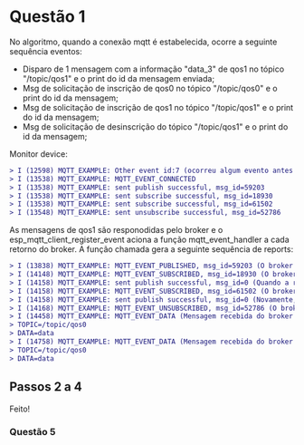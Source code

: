# Questão 1

No algoritmo, quando a conexão mqtt é estabelecida, ocorre a seguinte sequência eventos:

* Disparo de 1 mensagem com a informação "data_3" de qos1 no tópico "/topic/qos1" e o print do id da mensagem enviada;
* Msg de solicitação de inscrição de qos0 no tópico "/topic/qos0" e o print do id da mensagem;
* Msg de solicitação de inscrição de qos1 no tópico "/topic/qos1" e o print do id da mensagem;
* Msg de solicitação de desinscrição do tópico "/topic/qos1" e o print do id da mensagem;

Monitor device:

```diff
> I (12598) MQTT_EXAMPLE: Other event id:7 (ocorreu algum evento antes da conexão bem sucedida que não está enumerado pelo esp)
> I (13538) MQTT_EXAMPLE: MQTT_EVENT_CONNECTED
> I (13538) MQTT_EXAMPLE: sent publish successful, msg_id=59203
> I (13538) MQTT_EXAMPLE: sent subscribe successful, msg_id=18930
> I (13538) MQTT_EXAMPLE: sent subscribe successful, msg_id=61502
> I (13548) MQTT_EXAMPLE: sent unsubscribe successful, msg_id=52786
```

As mensagens de qos1 são responodidas pelo broker e o esp_mqtt_client_register_event aciona a função mqtt_event_handler a cada retorno do broker. A função chamada gera a seguinte sequência de reports:

```diff
> I (13838) MQTT_EXAMPLE: MQTT_EVENT_PUBLISHED, msg_id=59203 (O broker retornou resposta do primeiro publish de qos1)
> I (14148) MQTT_EXAMPLE: MQTT_EVENT_SUBSCRIBED, msg_id=18930 (O broker retornou resposta da primeira inscrição de qos0, ele deveria fazer isso?)
> I (14158) MQTT_EXAMPLE: sent publish successful, msg_id=0 (Quando a rotina do esp32 recebe a confirmação de inscrição ele envia outra mensagem de qos0 com a informação "data")
> I (14158) MQTT_EXAMPLE: MQTT_EVENT_SUBSCRIBED, msg_id=61502 (O broker retornou resposta da inscrição de qos1)
> I (14158) MQTT_EXAMPLE: sent publish successful, msg_id=0 (Novamente, quando a rotina do esp32 recebe a confirmação de inscrição ele envia outra mensagem de qos0 com a informação "data")
> I (14168) MQTT_EXAMPLE: MQTT_EVENT_UNSUBSCRIBED, msg_id=52786 (O broker retornou resposta da desinscrição, a desinscrição não tem qos?)
> I (14458) MQTT_EXAMPLE: MQTT_EVENT_DATA (Mensagem recebida do broker que foi enviada pela própria rotina do esp32 ao inscrever em um tópico, mas como o esp32 estava inscrito no mesmo tópico que enviou a mensagem ele também recebe a msg)
> TOPIC=/topic/qos0
> DATA=data
> I (14758) MQTT_EXAMPLE: MQTT_EVENT_DATA (Mensagem recebida do broker que foi enviada pela própria rotina do esp32 ao inscrever em um tópico, mas como o esp32 estava inscrito no mesmo tópico que enviou a mensagem ele também recebe a msg)
> TOPIC=/topic/qos0
> DATA=data
```

## Passos 2 a 4

Feito!

### Questão 5
